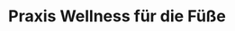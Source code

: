 ---
title: "Praxis Wellness für die Füße"
url: /wiesmoor/praxis-wellness-fuer-die-fuesse/
shop: Massage
---